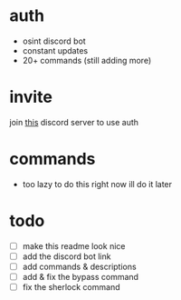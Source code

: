 # auth
- osint discord bot
- constant updates
- 20+ commands (still adding more)

# invite
join [this](https://discord.gg/7GxvXsqN) discord server to use auth

# commands
- too lazy to do this right now ill do it later

# todo
- [ ] make this readme look nice
- [ ] add the discord bot link
- [ ] add commands & descriptions
- [ ] add & fix the bypass command
- [ ] fix the sherlock command
